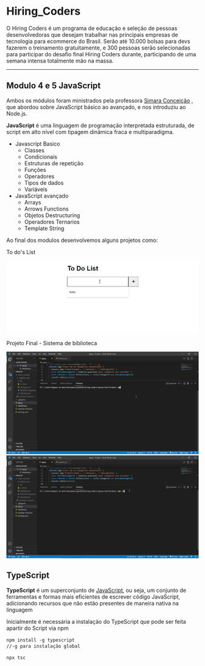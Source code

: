 # Hiring_Coders

O Hiring Coders é um programa de educação e seleção de pessoas desenvolvedoras que desejam trabalhar nas principais empresas de tecnologia para ecommerce do Brasil. Serão até 10.000 bolsas para devs fazerem o treinamento gratuitamente, e 300 pessoas serão selecionadas para participar do desafio final Hiring Coders durante, participando de uma semana intensa totalmente mão na massa.

------



##  Modulo 4 e 5 JavaScript

Ambos os módulos foram ministrados pela professora [Simara Conceição](https://github.com/simaraconceicao) , que abordou sobre JavaScript básico ao avançado, e nos introduziu ao Node.js.

**JavaScript** é uma linguagem de programação interpretada estruturada, de script em alto nível com tipagem dinâmica fraca e multiparadigma.

- Javascript Basico
  - Classes
  - Condicionais
  - Estruturas de repetição
  - Funções
  - Operadores
  - Tipos de dados
  - Variáveis
- JavaScript avançado
  - Arrays
  - Arrows Functions
  - Objetos Destructuring
  - Operadores Ternarios
  - Template String

Ao final dos modulos desenvolvemos alguns projetos como:

To do's List

![](https://github.com/rockiir/Hiring_Coders/blob/main/javascript/Basico/img/WAXLYQIn5Y.gif)

Projeto Final - Sistema de biblioteca

![](https://github.com/rockiir/Hiring_Coders/blob/main/javascript/Basico/img/rkO3fXKjXJ.gif)
![](https://github.com/rockiir/Hiring_Coders/blob/main/javascript/Basico/img/yEyl8Vq5Nw.gif)

## TypeScript

**TypeScript** é um superconjunto de [JavaScript](https://tecnoblog.net/406946/o-que-e-javascript-guia-para-iniciantes/), ou seja, um conjunto de ferramentas e formas mais eficientes de escrever código JavaScript, adicionando recursos que não estão presentes de maneira nativa na linguagem

Inicialmente é necessária a instalação do TypeScript que pode ser feita apartir do Script via npm

```
npm install -g typescript
//-g para instalação global
```



```
npx tsc
```


